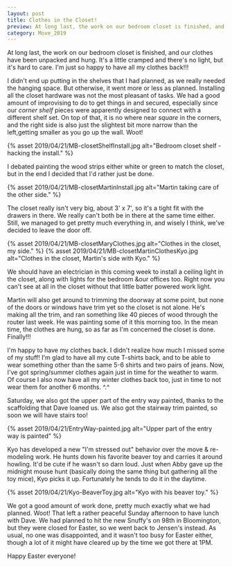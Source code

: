 ```yaml
---
layout: post
title: Clothes in the Closet! 
preview: At long last, the work on our bedroom closet is finished, and our clothes have been unpacked and hung. It's a little cramped and there's no light, but it's hard to care. I'm just so happy to have all my clothes back!!! 
category: Move_2019
---
```


At long last, the work on our bedroom closet is finished, and our clothes have been unpacked and hung. It's a little cramped and there's no light, but it's hard to care. I'm just so happy to have all my clothes back!!! 

I didn't end up putting in the shelves that I had planned, as we really needed the hanging space. But otherwise, it went more or less as planned. Installing all the closet hardware was not the most pleasant of tasks. We had a good amount of improvising to do to get things in and secured, especially since our *corner shelf* pieces were apparently designed to connect with a different shelf set. On top of that, it is no where near *square* in the corners, and the right side is also just the slightest bit more narrow than the left,getting smaller as you go up the wall. Woot! 

{% asset 2019/04/21/MB-closetShelfInstall.jpg alt="Bedroom closet shelf - hacking the install." %}

I debated painting the wood strips either white or green to match the closet, but in the end I decided that I'd rather just be done. 

{% asset 2019/04/21/MB-closetMartinInstall.jpg alt="Martin taking care of the other side." %}

The closet really isn't very big, about 3' x 7', so it's a tight fit with the drawers in there. We really can't both be in there at the same time either. Still, we managed to get pretty much everything in, and wisely I think, we've decided to leave the door off. 

{% asset 2019/04/21/MB-closetMaryClothes.jpg alt="Clothes in the closet, my side." %}
{% asset 2019/04/21/MB-closetMartinClothesKyo.jpg alt="Clothes in the closet, Martin's side with Kyo." %}

We should have an electrician in this coming week to install a ceiling light in the closet, along with lights for the bedroom &our offices too. Right now you can't see at all in the closet without that little batter powered work light. 

Martin will also get around to trimming the doorway at some point, but none of the doors or windows have trim yet so the closet is not alone. He's making all the trim, and ran something like 40 pieces of wood through the router last week. He was painting some of it this morning too. In the mean time, the clothes are hung, so as far as I'm concerned the closet is done. Finally!!! 

I'm happy to have my clothes back. I didn't realize how much I missed some of my stuff! I'm glad to have all my cute T-shirts back, and to be able to wear something other than the same 5-6 shirts and two pairs of jeans. Now, I've got spring/summer clothes again just in time for the weather to warm. Of course I also now have all my winter clothes back too, just in time to not wear them for another 6 months. ^.^

Saturday, we also got the upper part of the entry way painted, thanks to the scaffolding that Dave loaned us. We also got the stairway trim painted, so soon we will have stairs too!

{% asset 2019/04/21/EntryWay-painted.jpg alt="Upper part of the entry way is painted" %}

Kyo has developed a new "I'm stressed out" behavior over the move & re-modeling work. He hunts down his favorite beaver toy and carries it around howling. It'd be cute if he wasn't so darn loud. Just when Abby gave up the midnight mouse hunt (basically doing the same thing but gathering all the toy mice), Kyo picks it up. Fortunately he tends to do it in the daytime.

{% asset 2019/04/21/Kyo-BeaverToy.jpg alt="Kyo with his beaver toy." %}

We got a good amount of work done, pretty much exactly what we had planned. Woot!  That left a rather peaceful Sunday afternoon to have lunch with Dave. We had planned to hit the new Snuffy's on 98th in Bloomington, but they were closed for Easter, so we went back to Jensen's instead. As usual, no one was disappointed, and it wasn't too busy for Easter either, though a lot of it might have cleared up by the time we got there at 1PM.

Happy Easter everyone!
 